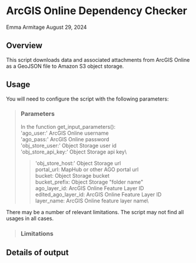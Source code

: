 # ArcGIS Online Dependency Checker
Emma Armitage
August 29, 2024

## Overview
This script downloads data and associated attachments from ArcGIS Online as a GeoJSON file to Amazon S3 object storage.

## Usage
You will need to configure the script with the following parameters:

> ### Parameters
> In the function get_input_parameters():\
'ago_user:' ArcGIS Online username\
'ago_pass:' ArcGIS Online password\
'obj_store_user:' Object Storage user id\
'obj_store_api_key:' Object Storage api key\
>> 'obj_store_host:' Object Storage url\
> portal_url: MapHub or other AGO portal url\
> bucket: Object Storage bucket\
> bucket_prefix: Object Storage "folder name"\
> ago_layer_id: ArcGIS Online Feature Layer ID\
> edited_ago_layer_id: ArcGIS Online Feature Layer ID\
> layer_name: ArcGIS Online feature layer name\

There may be a number of relevant limitations. The script may not find all usages in all cases.
> ### Limitations


## Details of output


